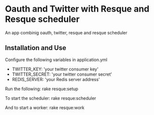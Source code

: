 Oauth and Twitter with Resque and Resque scheduler
===================================================
An app combinig oauth, twitter, resque and resque scheduler

Installation and Use
-----------------------------------------------------
Configure the following variables in application.yml
* TWITTER_KEY: 'your twitter consumer key'
* TWITTER_SECRET: 'your twitter consumer secret'
* REDIS_SERVER: 'your Redis server address'

Run the following:
  rake resque:setup

To start the scheduler:
  rake resque:scheduler

And to start a worker:
  rake resque:work